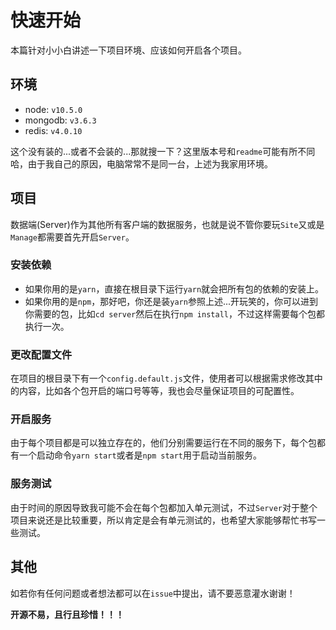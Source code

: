 # 快速开始

本篇针对小小白讲述一下项目环境、应该如何开启各个项目。

## 环境

  - node: `v10.5.0`
  - mongodb: `v3.6.3`
  - redis: `v4.0.10`

这个没有装的...或者不会装的...那就搜一下？这里版本号和`readme`可能有所不同哈，由于我自己的原因，电脑常常不是同一台，上述为我家用环境。

## 项目

数据端(Server)作为其他所有客户端的数据服务，也就是说不管你要玩`Site`又或是`Manage`都需要首先开启`Server`。

### 安装依赖

  - 如果你用的是`yarn`，直接在根目录下运行`yarn`就会把所有包的依赖的安装上。
  - 如果你用的是`npm`，那好吧，你还是装`yarn`参照上述...开玩笑的，你可以进到你需要的包，比如`cd server`然后在执行`npm install`，不过这样需要每个包都执行一次。

### 更改配置文件

在项目的根目录下有一个`config.default.js`文件，使用者可以根据需求修改其中的内容，比如各个包开启的端口号等等，我也会尽量保证项目的可配置性。

### 开启服务

由于每个项目都是可以独立存在的，他们分别需要运行在不同的服务下，每个包都有一个启动命令`yarn start`或者是`npm start`用于启动当前服务。

### 服务测试

由于时间的原因导致我可能不会在每个包都加入单元测试，不过`Server`对于整个项目来说还是比较重要，所以肯定是会有单元测试的，也希望大家能够帮忙书写一些测试。

## 其他

如若你有任何问题或者想法都可以在`issue`中提出，请不要恶意灌水谢谢！

**开源不易，且行且珍惜！！！**